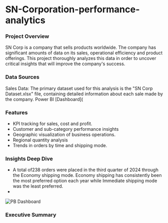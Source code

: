 # SN-Corporation-performance-analytics
### Project Overview
SN Corp is a company that sells products worldwide. 
The company has significant amounts of data on its sales, operational efficiency and product offerings. This project thoroughly analyzes this data in order to uncover critical insights that will improve the company's success.

### Data Sources
Sales Data: The primary dataset used for this analysis is the "SN Corp Dataset.xlsx" file, containing detailed information about each sale made by the company.
Power BI [Dashboard](

### Features
- KPI tracking for sales, cost and profit.
- Customer and sub-category performance insights
- Geographic visualization of business operations.
- Regional quantity analysis
- Trends in orders by time and shipping mode.
  
### Insights Deep Dive
- A total of238 orders were placed in the third quarter of 2024 through the Economy shipping mode. Economy shipping has consistently been the most preferred option each year while Immediate shipping mode was the least preferred.
- 


![PB Dashboard](https://github.com/user-attachments/assets/80557d15-88ae-4075-a7ad-94e499223dea)



### Executive Summary





